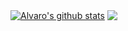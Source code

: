 <!-- ### Hi there 👋 -->

<!--
**alvarolspeixoto/alvarolspeixoto** is a ✨ _special_ ✨ repository because its `README.md` (this file) appears on your GitHub profile.

Here are some ideas to get you started: 

- 🔭 I’m currently working on ...
- 🌱 I’m currently learning ...
- 👯 I’m looking to collaborate on ...
- 🤔 I’m looking for help with ...
- 💬 Ask me about ...
- 📫 How to reach me: ...
- 😄 Pronouns: ...
- ⚡ Fun fact: ...
-->

<a href="https://github.com/alvarolspeixoto/github-readme-stats"><img align="center" src="https://github-readme-stats.vercel.app/api?username=alvarolspeixoto&show_icons=true&include_all_commits=true&theme=buefy&hide_border=true" alt="Alvaro's github stats" /></a> <a href="https://github.com/alvarolspeixoto/github-readme-stats"><img align="center" src="https://github-readme-stats.vercel.app/api/top-langs/?username=alvarolspeixoto&layout=compact&theme=buefy&hide_border=true" /></a>
